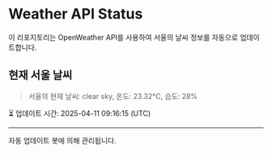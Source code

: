 
# Weather API Status

이 리포지토리는 OpenWeather API를 사용하여 서울의 날씨 정보를 자동으로 업데이트합니다.

## 현재 서울 날씨
> 서울의 현재 날씨: clear sky, 온도: 23.32°C, 습도: 28%

⏳ 업데이트 시간: 2025-04-11 09:16:15 (UTC)

---
자동 업데이트 봇에 의해 관리됩니다.
